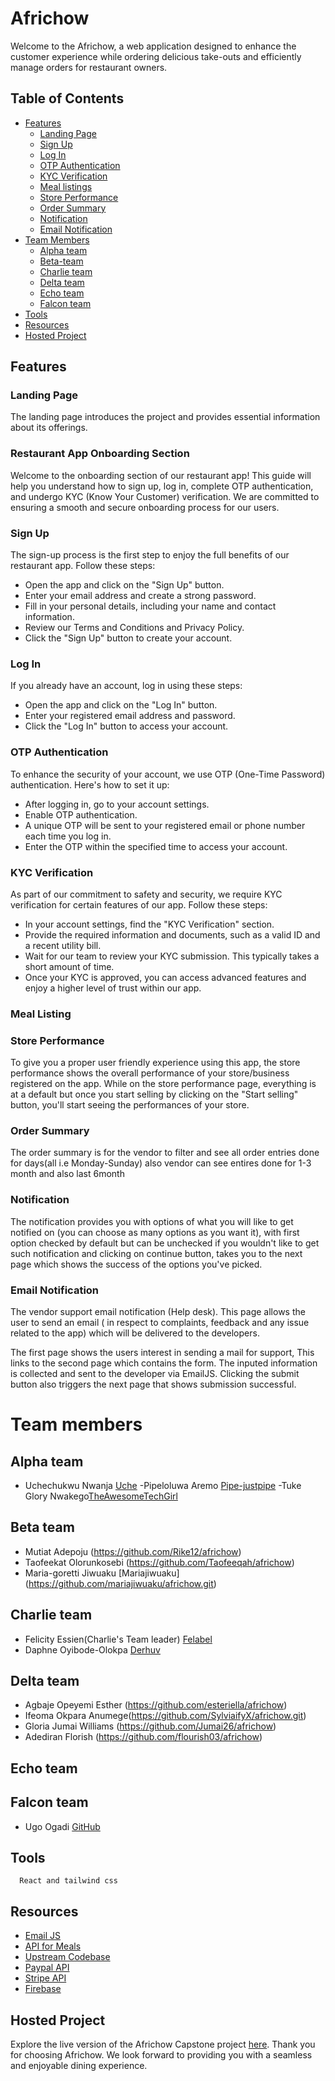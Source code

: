 # Africhow

Welcome to the Africhow, a web application designed to enhance the customer experience while ordering delicious take-outs and efficiently manage orders for restaurant owners.

## Table of Contents

- [Features](#features)
  - [Landing Page](#landing-page)
  - [Sign Up](#sign-up)
  - [Log In](#log-in)
  - [OTP Authentication](#otp-authentication)
  - [KYC Verification](#kyc-verification)
  - [Meal listings](#meal-listings)
  - [Store Performance](#store-performance)
  - [Order Summary](#order-summary)
  - [Notification](#notification)
  - [Email Notification](#email-notification)
- [Team Members](#team-members)
  - [Alpha team](#alpha-team)
  - [Beta-team](#beta-team)
  - [Charlie team](#charlie-team)
  - [Delta team](#delta-team)
  - [Echo team](#echo-team)
  - [Falcon team](#falcon-team)
- [Tools](#tools)
- [Resources](#resources)
- [Hosted Project](#hosted-project)

## Features

### Landing Page

The landing page introduces the project and provides essential information about its offerings.

### Restaurant App Onboarding Section

Welcome to the onboarding section of our restaurant app! This guide will help you understand how to sign up, log in, complete OTP authentication, and undergo KYC (Know Your Customer) verification. We are committed to ensuring a smooth and secure onboarding process for our users.

### Sign Up

The sign-up process is the first step to enjoy the full benefits of our restaurant app. Follow these steps:

- Open the app and click on the "Sign Up" button.
- Enter your email address and create a strong password.
- Fill in your personal details, including your name and contact information.
- Review our Terms and Conditions and Privacy Policy.
- Click the "Sign Up" button to create your account.

### Log In

If you already have an account, log in using these steps:

- Open the app and click on the "Log In" button.
- Enter your registered email address and password.
- Click the "Log In" button to access your account.

### OTP Authentication

To enhance the security of your account, we use OTP (One-Time Password) authentication. Here's how to set it up:

- After logging in, go to your account settings.
- Enable OTP authentication.
- A unique OTP will be sent to your registered email or phone number each time you log in.
- Enter the OTP within the specified time to access your account.

### KYC Verification

As part of our commitment to safety and security, we require KYC verification for certain features of our app. Follow these steps:

- In your account settings, find the "KYC Verification" section.
- Provide the required information and documents, such as a valid ID and a recent utility bill.
- Wait for our team to review your KYC submission. This typically takes a short amount of time.
- Once your KYC is approved, you can access advanced features and enjoy a higher level of trust within our app.

### Meal Listing

### Store Performance

To give you a proper user friendly experience using this app, the store performance shows the overall performance of your store/business registered on the app. While on the store performance page, everything is at a default but once you start selling by clicking on the "Start selling" button, you'll start seeing the performances of your store.

### Order Summary

The order summary is for the vendor to filter and see all order entries done for days(all i.e Monday-Sunday) also vendor can see entires done for 1-3 month and also last 6month

### Notification

The notification provides you with options of what you will like to get notified on (you can choose as many options as you want it), with first option checked by default but can be unchecked if you wouldn't like to get such notification and clicking on continue button, takes you to the next page which shows the success of the options you've picked.

### Email Notification

The vendor support email notification (Help desk). This page allows the user to send an email ( in respect to complaints, feedback and any issue related to the app) which will be delivered to the developers.

The first page shows the users interest in sending a mail for support, This links to the second page which contains the form. The inputed information is collected and sent to the developer via EmailJS. Clicking the submit button also triggers the next page that shows submission successful.

# Team members

## Alpha team

- Uchechukwu Nwanja [Uche](https://github.com/Ucheq)
  -Pipeloluwa Aremo [Pipe-justpipe](https://github.com/pipe-justpipe)
  -Tuke Glory Nwakego[TheAwesomeTechGirl](https://github.com/TheAwesomeTechGirl)

## Beta team

- Mutiat Adepoju (https://github.com/Rike12/africhow)
- Taofeekat Olorunkosebi (https://github.com/Taofeeqah/africhow)
- Maria-goretti Jiwuaku [Mariajiwuaku] (https://github.com/mariajiwuaku/africhow.git)

## Charlie team

- Felicity Essien(Charlie's Team leader) [Felabel](https://github.com/felabel/africhow)
- Daphne Oyibode-Olokpa [Derhuv](https://github.com/derhuv/africhow)

## Delta team

- Agbaje Opeyemi Esther (https://github.com/esteriella/africhow)
- Ifeoma Okpara Anumege(https://github.com/SylviaifyX/africhow.git)
- Gloria Jumai Williams (https://github.com/Jumai26/africhow)
- Adediran Florish (https://github.com/flourish03/africhow)

## Echo team

## Falcon team

- Ugo Ogadi [GitHub](https://github.com/thisislaait)

## Tools

      React and tailwind css

## Resources

- [Email JS](https://www.emailjs.com/)
- [API for Meals](https://www.themealdb.com/api/json/v1/1/categories.php)
- [Upstream Codebase](https://github.com/PrincessMaggy/africhow)
- [Paypal API](https://developer.paypal.com/api/rest/)
- [Stripe API](https://stripe.com/docs/api)
- [Firebase](https://firebase.google.com/docs/build)

## Hosted Project

Explore the live version of the Africhow Capstone project [here](https://africhow.vercel.app/).
Thank you for choosing Africhow. We look forward to providing you with a seamless and enjoyable dining experience.
